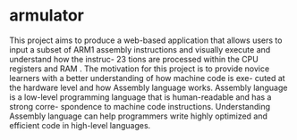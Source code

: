 # armulator

This project aims to produce a web-based application that allows users to input a subset
of ARM1 assembly instructions and visually execute and understand how the instruc-
23
tions are processed within the CPU registers and RAM . The motivation for this project
is to provide novice learners with a better understanding of how machine code is exe- cuted at the hardware level and how Assembly language works. Assembly language is a low-level programming language that is human-readable and has a strong corre- spondence to machine code instructions. Understanding Assembly language can help programmers write highly optimized and efficient code in high-level languages.
